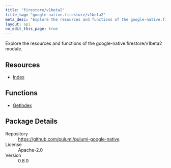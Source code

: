 ```yaml
---
title: "firestore/v1beta2"
title_tag: "google-native.firestore/v1beta2"
meta_desc: "Explore the resources and functions of the google-native.firestore/v1beta2 module."
layout: api
no_edit_this_page: true
---
```


<!-- WARNING: this file was generated by Pulumi Docs Generator. -->
<!-- Do not edit by hand unless you're certain you know what you are doing! -->

Explore the resources and functions of the google-native.firestore/v1beta2 module.

<h2 id="resources">Resources</h2>
<ul class="api">
    <li><a href="index" title="Index"><span class="symbol resource"></span>Index</a></li>
</ul>

<h2 id="functions">Functions</h2>
<ul class="api">
    <li><a href="getindex" title="GetIndex"><span class="symbol function"></span>GetIndex</a></li>
</ul>

<h2 id="package-details">Package Details</h2>
<dl class="package-details">
	<dt>Repository</dt>
	<dd><a href="https://github.com/pulumi/pulumi-google-native">https://github.com/pulumi/pulumi-google-native</a></dd>
	<dt>License</dt>
	<dd>Apache-2.0</dd>
	<dt>Version</dt>
	<dd>0.8.0</dd>
</dl>

